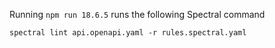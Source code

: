 Running `npm run 18.6.5` runs the following Spectral command

```
spectral lint api.openapi.yaml -r rules.spectral.yaml
```
